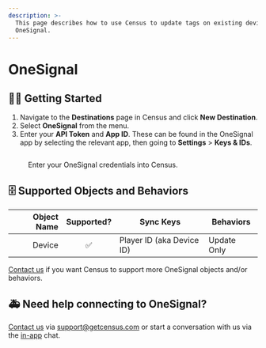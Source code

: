 ```yaml
---
description: >-
  This page describes how to use Census to update tags on existing devices in
  OneSignal.
---
```


# OneSignal

## 🏃‍♀️ Getting Started

1. Navigate to the **Destinations** page in Census and click **New Destination**.
2. Select **OneSignal** from the menu.
3. Enter your **API Token** and **App ID**. These can be found in the OneSignal app by selecting the relevant app, then going to **Settings** > **Keys & IDs**.

<figure><img src="../.gitbook/assets/Screenshot 2023-01-09 at 9.16.46 AM.png" alt=""><figcaption><p>Enter your OneSignal credentials into Census.</p></figcaption></figure>

## 🗄 Supported Objects and Behaviors

| **Object Name** | **Supported?** | **Sync Keys**           | **Behaviors** |
| --------------: | :------------: | ------------------------- | ------------- |
|          Device |        ✅       | Player ID (aka Device ID) | Update Only   |

[Contact us](mailto:support@getcensus.com) if you want Census to support more OneSignal objects and/or behaviors.

## 🚑 Need help connecting to OneSignal?

[Contact us](mailto:support@getcensus.com) via support@getcensus.com or start a conversation with us via the [in-app](https://app.getcensus.com) chat.
